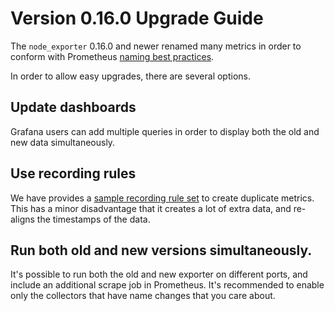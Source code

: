 # Version 0.16.0 Upgrade Guide

The `node_exporter` 0.16.0 and newer renamed many metrics in order to conform with Prometheus [naming best practices].

In order to allow easy upgrades, there are several options.

## Update dashboards

Grafana users can add multiple queries in order to display both the old and new data simultaneously.

## Use recording rules

We have provides a [sample recording rule set] to create duplicate metrics.  This has a minor disadvantage that it creates a lot of extra data, and re-aligns the timestamps of the data.

## Run both old and new versions simultaneously.

It's possible to run both the old and new exporter on different ports, and include an additional scrape job in Prometheus.  It's recommended to enable only the collectors that have name changes that you care about.

[naming best practices]: https://prometheus.io/docs/practices/naming/
[sample recording rule set]: example-16-compatibility-rules.yml
